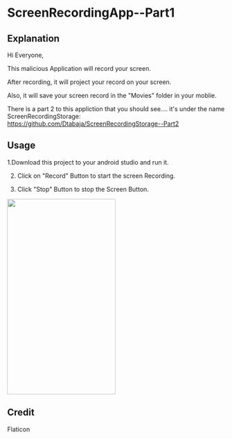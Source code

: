 # ScreenRecordingApp--Part1

## Explanation

Hi Everyone,

This malicious Application will record your screen.

After recording, it will project your record on your screen.

Also, it will save your screen record in the "Movies" folder in your moblie.

There is a part 2 to this appliction that you should see.... 
it's under the name ScreenRecordingStorage: https://github.com/Dtabaja/ScreenRecordingStorage--Part2


## Usage

1.Download this project to your android studio and run it.

2. Click on "Record" Button to start the screen Recording.

3. Click "Stop" Button to stop the Screen Button.

<img src="assets/ScreenRecordingApp27-02-2021-02_11_08.gif" width="250" height="450"/>



## Credit

Flaticon






